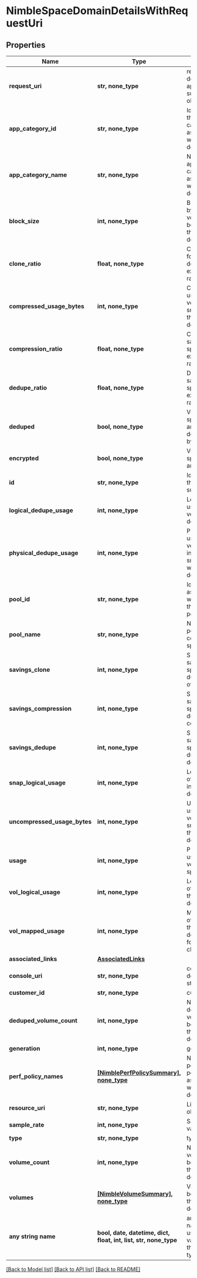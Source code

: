 # NimbleSpaceDomainDetailsWithRequestUri


## Properties
Name | Type | Description | Notes
------------ | ------------- | ------------- | -------------
**request_uri** | **str, none_type** | requestUri for detailed application-summary object | [optional] 
**app_category_id** | **str, none_type** | Identifier of the application category associated with the space domain. | [optional] 
**app_category_name** | **str, none_type** | Name of the application category associated with the space domain. | [optional] 
**block_size** | **int, none_type** | Block size in bytes of volumes belonging to the space domain. | [optional] 
**clone_ratio** | **float, none_type** | Clone savings for the space domain expressed as ratio. | [optional] 
**compressed_usage_bytes** | **int, none_type** | Compressed usage of volumes and snapshots in the space domain. | [optional] 
**compression_ratio** | **float, none_type** | Compression savings for the space domain expressed as ratio. | [optional] 
**dedupe_ratio** | **float, none_type** | Deduplication savings for the space domain expressed as ratio. | [optional] 
**deduped** | **bool, none_type** | Volumes in space domain are deduplicated by default. | [optional] 
**encrypted** | **bool, none_type** | Volumes in space domain are encrypted. | [optional] 
**id** | **str, none_type** | Identifier of the application summery. | [optional] 
**logical_dedupe_usage** | **int, none_type** | Logical space usage of volumes when deduped. | [optional] 
**physical_dedupe_usage** | **int, none_type** | Physical space usage of volumes including snapshots when deduped. | [optional] 
**pool_id** | **str, none_type** | Identifier associated with the pool in the storage pool table. | [optional] 
**pool_name** | **str, none_type** | Name of the pool containing the space domain. | [optional] 
**savings_clone** | **int, none_type** | Space usage savings in the space domain due to cloning of volumes. | [optional] 
**savings_compression** | **int, none_type** | Space usage savings in the space domain due to compression. | [optional] 
**savings_dedupe** | **int, none_type** | Space usage savings in the space domain due to deduplication. | [optional] 
**snap_logical_usage** | **int, none_type** | Logical usage of snapshots in the space domain. | [optional] 
**uncompressed_usage_bytes** | **int, none_type** | Uncompressed usage of volumes and snapshots in the space domain. | [optional] 
**usage** | **int, none_type** | Physical space usage of volumes in the space domain. | [optional] 
**vol_logical_usage** | **int, none_type** | Logical usage of volumes in the space domain. | [optional] 
**vol_mapped_usage** | **int, none_type** | Mapped usage of volumes in the space domain, useful for computing clone savings. | [optional] 
**associated_links** | [**AssociatedLinks**](AssociatedLinks.md) |  | [optional] 
**console_uri** | **str, none_type** | consoleUri for detailed storage object | [optional] 
**customer_id** | **str, none_type** | customerId | [optional] 
**deduped_volume_count** | **int, none_type** | Number of deduplicated volumes belonging to the space domain. | [optional] 
**generation** | **int, none_type** | generation | [optional] 
**perf_policy_names** | [**[NimblePerfPolicySummary], none_type**](NimblePerfPolicySummary.md) | Name of the performance policies associated with the space domain. | [optional] 
**resource_uri** | **str, none_type** | Link to the object URI | [optional] 
**sample_rate** | **int, none_type** | Sample rate value. | [optional] 
**type** | **str, none_type** | type | [optional] 
**volume_count** | **int, none_type** | Number of volumes belonging to the space domain. | [optional] 
**volumes** | [**[NimbleVolumeSummary], none_type**](NimbleVolumeSummary.md) | Volumes belonging to the space domain. | [optional] 
**any string name** | **bool, date, datetime, dict, float, int, list, str, none_type** | any string name can be used but the value must be the correct type | [optional]

[[Back to Model list]](../README.md#documentation-for-models) [[Back to API list]](../README.md#documentation-for-api-endpoints) [[Back to README]](../README.md)


